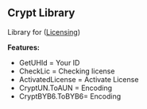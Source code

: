 ## Crypt Library

Library for ([Licensing](https://github.com/EugeneSunrise/Licensing/tree/master))

**Features:**
- GetUHId = Your ID
- CheckLic = Checking license
- ActivatedLicense = Activate License
- CryptUN.ToAUN = Encoding
- CryptBYB6.ToBYB6= Encoding
